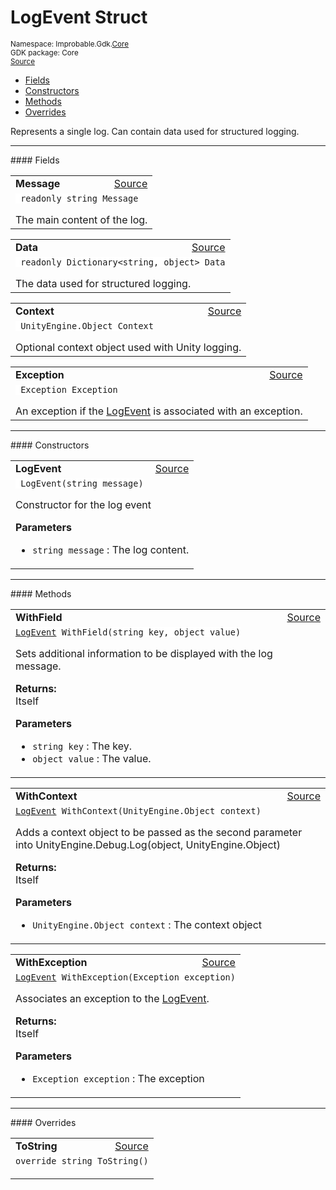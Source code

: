 
# LogEvent Struct
<sup>
Namespace: Improbable.Gdk.<a href="{{urlRoot}}/api/core-index">Core</a><br/>
GDK package: Core<br/>
<a href="https://www.github.com/spatialos/gdk-for-unity/blob/develop/workers/unity/Packages/com.improbable.gdk.core/Logging/LogEvent.cs/#L10">Source</a>
<style>
a code {
                    padding: 0em 0.25em!important;
}
code {
                    background-color: #ffffff!important;
}
</style>
</sup>
<nav id="pageToc" class="page-toc"><ul><li><a href="#fields">Fields</a>
<li><a href="#constructors">Constructors</a>
<li><a href="#methods">Methods</a>
<li><a href="#overrides">Overrides</a>
</ul></nav>

</p>



<p>Represents a single log. Can contain data used for structured logging. </p>








</p>
<hr style="width:100%; border-top-color:#d8d8d8" />
#### Fields


</p>




<table width="100%">
    <tr>
        <td style="border-right:none"><b>Message</b></td>
        <td style="border-left:none; text-align:right"><a href="https://www.github.com/spatialos/gdk-for-unity/blob/develop/workers/unity/Packages/com.improbable.gdk.core/Logging/LogEvent.cs/#L15">Source</a></td>
    </tr>
    <tr>
        <td colspan="2">
<code> readonly string Message</code></p>
The main content of the log. 

</td>
    </tr>
</table>


<table width="100%">
    <tr>
        <td style="border-right:none"><b>Data</b></td>
        <td style="border-left:none; text-align:right"><a href="https://www.github.com/spatialos/gdk-for-unity/blob/develop/workers/unity/Packages/com.improbable.gdk.core/Logging/LogEvent.cs/#L20">Source</a></td>
    </tr>
    <tr>
        <td colspan="2">
<code> readonly Dictionary&lt;string, object&gt; Data</code></p>
The data used for structured logging. 

</td>
    </tr>
</table>


<table width="100%">
    <tr>
        <td style="border-right:none"><b>Context</b></td>
        <td style="border-left:none; text-align:right"><a href="https://www.github.com/spatialos/gdk-for-unity/blob/develop/workers/unity/Packages/com.improbable.gdk.core/Logging/LogEvent.cs/#L25">Source</a></td>
    </tr>
    <tr>
        <td colspan="2">
<code> UnityEngine.Object Context</code></p>
Optional context object used with Unity logging. 

</td>
    </tr>
</table>


<table width="100%">
    <tr>
        <td style="border-right:none"><b>Exception</b></td>
        <td style="border-left:none; text-align:right"><a href="https://www.github.com/spatialos/gdk-for-unity/blob/develop/workers/unity/Packages/com.improbable.gdk.core/Logging/LogEvent.cs/#L30">Source</a></td>
    </tr>
    <tr>
        <td colspan="2">
<code> Exception Exception</code></p>
An exception if the <a href="{{urlRoot}}/api/core/log-event">LogEvent</a> is associated with an exception. 

</td>
    </tr>
</table>







</p>
<hr style="width:100%; border-top-color:#d8d8d8" />
#### Constructors


</p>




<table width="100%">
    <tr>
        <td style="border-right:none"><b>LogEvent</b></td>
        <td style="border-left:none; text-align:right"><a href="https://www.github.com/spatialos/gdk-for-unity/blob/develop/workers/unity/Packages/com.improbable.gdk.core/Logging/LogEvent.cs/#L36">Source</a></td>
    </tr>
    <tr>
        <td colspan="2">
<code> LogEvent(string message)</code></p>
Constructor for the log event 


</p>

<b>Parameters</b>

<ul>
<li><code>string message</code> : The log content.</li>
</ul>





</td>
    </tr>
</table>




</p>
<hr style="width:100%; border-top-color:#d8d8d8" />
#### Methods


</p>




<table width="100%">
    <tr>
        <td style="border-right:none"><b>WithField</b></td>
        <td style="border-left:none; text-align:right"><a href="https://www.github.com/spatialos/gdk-for-unity/blob/develop/workers/unity/Packages/com.improbable.gdk.core/Logging/LogEvent.cs/#L50">Source</a></td>
    </tr>
    <tr>
        <td colspan="2">
<code><a href="{{urlRoot}}/api/core/log-event">LogEvent</a> WithField(string key, object value)</code></p>
Sets additional information to be displayed with the log message. 
</p><b>Returns:</b></br>Itself

</p>

<b>Parameters</b>

<ul>
<li><code>string key</code> : The key.</li>
<li><code>object value</code> : The value.</li>
</ul>





</td>
    </tr>
</table>


<table width="100%">
    <tr>
        <td style="border-right:none"><b>WithContext</b></td>
        <td style="border-left:none; text-align:right"><a href="https://www.github.com/spatialos/gdk-for-unity/blob/develop/workers/unity/Packages/com.improbable.gdk.core/Logging/LogEvent.cs/#L62">Source</a></td>
    </tr>
    <tr>
        <td colspan="2">
<code><a href="{{urlRoot}}/api/core/log-event">LogEvent</a> WithContext(UnityEngine.Object context)</code></p>
Adds a context object to be passed as the second parameter into UnityEngine.Debug.Log(object, UnityEngine.Object) 
</p><b>Returns:</b></br>Itself

</p>

<b>Parameters</b>

<ul>
<li><code>UnityEngine.Object context</code> : The context object</li>
</ul>





</td>
    </tr>
</table>


<table width="100%">
    <tr>
        <td style="border-right:none"><b>WithException</b></td>
        <td style="border-left:none; text-align:right"><a href="https://www.github.com/spatialos/gdk-for-unity/blob/develop/workers/unity/Packages/com.improbable.gdk.core/Logging/LogEvent.cs/#L73">Source</a></td>
    </tr>
    <tr>
        <td colspan="2">
<code><a href="{{urlRoot}}/api/core/log-event">LogEvent</a> WithException(Exception exception)</code></p>
Associates an exception to the <a href="{{urlRoot}}/api/core/log-event">LogEvent</a>. 
</p><b>Returns:</b></br>Itself

</p>

<b>Parameters</b>

<ul>
<li><code>Exception exception</code> : The exception</li>
</ul>





</td>
    </tr>
</table>




</p>
<hr style="width:100%; border-top-color:#d8d8d8" />
#### Overrides


</p>




<table width="100%">
    <tr>
        <td style="border-right:none"><b>ToString</b></td>
        <td style="border-left:none; text-align:right"><a href="https://www.github.com/spatialos/gdk-for-unity/blob/develop/workers/unity/Packages/com.improbable.gdk.core/Logging/LogEvent.cs/#L79">Source</a></td>
    </tr>
    <tr>
        <td colspan="2">
<code>override string ToString()</code></p>






</td>
    </tr>
</table>




